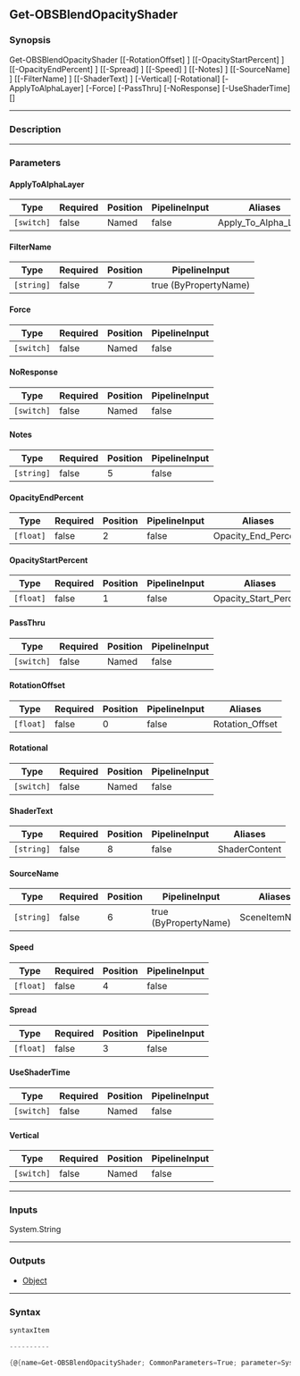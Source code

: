 Get-OBSBlendOpacityShader
-------------------------

### Synopsis

Get-OBSBlendOpacityShader [[-RotationOffset] <float>] [[-OpacityStartPercent] <float>] [[-OpacityEndPercent] <float>] [[-Spread] <float>] [[-Speed] <float>] [[-Notes] <string>] [[-SourceName] <string>] [[-FilterName] <string>] [[-ShaderText] <string>] [-Vertical] [-Rotational] [-ApplyToAlphaLayer] [-Force] [-PassThru] [-NoResponse] [-UseShaderTime] [<CommonParameters>]

---

### Description

---

### Parameters
#### **ApplyToAlphaLayer**

|Type      |Required|Position|PipelineInput|Aliases             |
|----------|--------|--------|-------------|--------------------|
|`[switch]`|false   |Named   |false        |Apply_To_Alpha_Layer|

#### **FilterName**

|Type      |Required|Position|PipelineInput        |
|----------|--------|--------|---------------------|
|`[string]`|false   |7       |true (ByPropertyName)|

#### **Force**

|Type      |Required|Position|PipelineInput|
|----------|--------|--------|-------------|
|`[switch]`|false   |Named   |false        |

#### **NoResponse**

|Type      |Required|Position|PipelineInput|
|----------|--------|--------|-------------|
|`[switch]`|false   |Named   |false        |

#### **Notes**

|Type      |Required|Position|PipelineInput|
|----------|--------|--------|-------------|
|`[string]`|false   |5       |false        |

#### **OpacityEndPercent**

|Type     |Required|Position|PipelineInput|Aliases            |
|---------|--------|--------|-------------|-------------------|
|`[float]`|false   |2       |false        |Opacity_End_Percent|

#### **OpacityStartPercent**

|Type     |Required|Position|PipelineInput|Aliases              |
|---------|--------|--------|-------------|---------------------|
|`[float]`|false   |1       |false        |Opacity_Start_Percent|

#### **PassThru**

|Type      |Required|Position|PipelineInput|
|----------|--------|--------|-------------|
|`[switch]`|false   |Named   |false        |

#### **RotationOffset**

|Type     |Required|Position|PipelineInput|Aliases        |
|---------|--------|--------|-------------|---------------|
|`[float]`|false   |0       |false        |Rotation_Offset|

#### **Rotational**

|Type      |Required|Position|PipelineInput|
|----------|--------|--------|-------------|
|`[switch]`|false   |Named   |false        |

#### **ShaderText**

|Type      |Required|Position|PipelineInput|Aliases      |
|----------|--------|--------|-------------|-------------|
|`[string]`|false   |8       |false        |ShaderContent|

#### **SourceName**

|Type      |Required|Position|PipelineInput        |Aliases      |
|----------|--------|--------|---------------------|-------------|
|`[string]`|false   |6       |true (ByPropertyName)|SceneItemName|

#### **Speed**

|Type     |Required|Position|PipelineInput|
|---------|--------|--------|-------------|
|`[float]`|false   |4       |false        |

#### **Spread**

|Type     |Required|Position|PipelineInput|
|---------|--------|--------|-------------|
|`[float]`|false   |3       |false        |

#### **UseShaderTime**

|Type      |Required|Position|PipelineInput|
|----------|--------|--------|-------------|
|`[switch]`|false   |Named   |false        |

#### **Vertical**

|Type      |Required|Position|PipelineInput|
|----------|--------|--------|-------------|
|`[switch]`|false   |Named   |false        |

---

### Inputs
System.String

---

### Outputs
* [Object](https://learn.microsoft.com/en-us/dotnet/api/System.Object)

---

### Syntax
```PowerShell
syntaxItem
```
```PowerShell
----------
```
```PowerShell
{@{name=Get-OBSBlendOpacityShader; CommonParameters=True; parameter=System.Object[]}}
```
